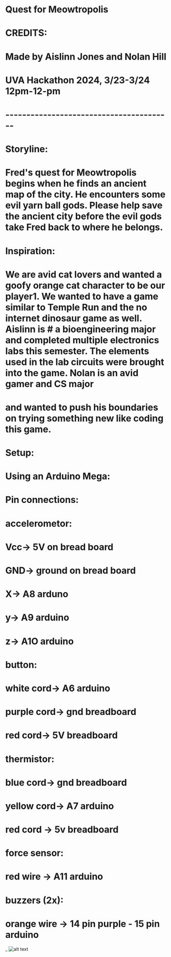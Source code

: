 # Quest for Meowtropolis
# CREDITS:
# Made by Aislinn Jones and Nolan Hill
# UVA Hackathon 2024, 3/23-3/24 12pm-12-pm
# ----------------------------------------

# Storyline:
# Fred's quest for Meowtropolis begins when he finds an ancient map of the city. He encounters some evil yarn ball gods. Please help save the ancient city before the evil gods take Fred back to where he belongs.

# Inspiration:
# We are avid cat lovers and wanted a goofy orange cat character to be our player1. We wanted to have a game similar to Temple Run and the no internet dinosaur game as well. Aislinn is # a bioengineering major and completed multiple electronics labs this semester. The elements used in the lab circuits were brought into the game. Nolan is an avid gamer and CS major 
# and wanted to push his boundaries on trying something new like coding this game.

# Setup:
# Using an Arduino Mega: 
# Pin connections: 
# accelerometor:
# Vcc-> 5V on bread board
# GND-> ground on bread board
# X-> A8 arduno
# y-> A9 arduino
# z-> A1O arduino
# button:
# white cord-> A6 arduino 
# purple cord-> gnd breadboard
# red cord-> 5V breadboard
# thermistor:
# blue cord-> gnd breadboard
# yellow cord-> A7 arduino
# red cord -> 5v breadboard 
# force sensor:
# red wire -> A11 arduino
# buzzers (2x):
# orange wire -> 14 pin purple - 15 pin arduino
_
![alt text](https://github.com/nolanreedhill/markdown-here/raw/master/src/common.images/IMG_7909.HEIC "Logo Title Text 1")

